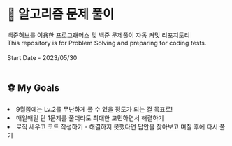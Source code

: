 # 💯 알고리즘 문제 풀이
백준허브를 이용한 프로그래머스 및 백준 문제풀이 자동 커밋 리포지토리
<br>
This repository is for Problem Solving and preparing for coding tests.
<br>
<br>
Start Date - 2023/05/30
<br>
<br>
## ⚽ My Goals
<li>9월쯤에는 Lv.2를 무난하게 풀 수 있을 정도가 되는 걸 목표로!</li>
<li>매일매일 단 1문제를 풀더라도 최대한 고민하면서 해결하기</li>
<li>로직 세우고 코드 작성하기 - 해결하지 못했다면 답안을 찾아보고 며칠 후에 다시 풀기</li>
